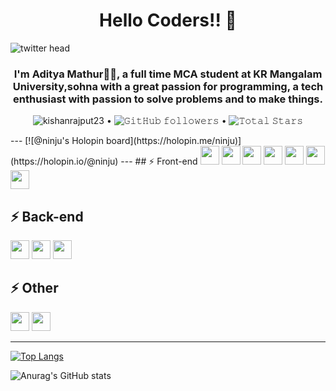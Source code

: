 <h1 align="center">Hello Coders!! 👋</h1>

![twitter head](https://user-images.githubusercontent.com/70385488/147853861-a67c8643-ff0f-451c-943f-db4e5589e4ee.png)

<h3 align="center">I'm Aditya Mathur🙋‍♂️, a full time MCA student at KR Mangalam University,sohna with a great passion for programming, a tech enthusiast with passion to solve problems and to make things.</h3>


<p align="center">
  <img src="https://komarev.com/ghpvc/?username=kishanrajput23&label=Profile%20views&color=0e75b6&style=flat" alt="kishanrajput23" /> • 
  <img alt="𝙶𝚒𝚝𝙷𝚞𝚋 𝚏𝚘𝚕𝚕𝚘𝚠𝚎𝚛𝚜" src="https://img.shields.io/github/followers/kishanrajput23?label=Followers&style=social"> •   
  <img src="https://img.shields.io/github/stars/kishanrajput23?label=Stars" alt="𝚃𝚘𝚝𝚊𝚕 𝚂𝚝𝚊𝚛𝚜">
</p>
---
[![@ninju's Holopin board](https://holopin.me/ninju)](https://holopin.io/@ninju)
---
## ⚡ Front-end
<img src="https://img.shields.io/badge/html5-%23E34F26.svg?style=for-the-badge&logo=html5&logoColor=white" style="height:30px"> <img src="https://img.shields.io/badge/css3-%231572B6.svg?style=for-the-badge&logo=css3&logoColor=white" style="height:30px"> <img src="https://img.shields.io/badge/javascript-%23323330.svg?style=for-the-badge&logo=javascript&logoColor=%23F7DF1E" style="height:30px"> <img src="https://img.shields.io/badge/react-%2320232a.svg?style=for-the-badge&logo=react&logoColor=%2361DAFB" style="height:30px"> <img src="https://img.shields.io/badge/tailwindcss-%2338B2AC.svg?style=for-the-badge&logo=tailwind-css&logoColor=white" style="height:30px"> <img src="https://img.shields.io/badge/SASS-hotpink.svg?style=for-the-badge&logo=SASS&logoColor=white" style="height:30px"> <img src="https://img.shields.io/badge/redux-%23593d88.svg?style=for-the-badge&logo=redux&logoColor=white" style="height:30px">

## ⚡ Back-end
<img src="https://img.shields.io/badge/node.js-6DA55F?style=for-the-badge&logo=node.js&logoColor=white" style="height:30px"> <img src="https://img.shields.io/badge/express.js-%23404d59.svg?style=for-the-badge&logo=express&logoColor=%2361DAFB" style="height:30px"> <img src="https://img.shields.io/badge/laravel-%23FF2D20.svg?style=for-the-badge&logo=laravel&logoColor=white" style="height:30px">

## ⚡ Other
<img src="https://img.shields.io/badge/c%23-%23239120.svg?style=for-the-badge&logo=c-sharp&logoColor=white" style="height:30px"> <img src="https://img.shields.io/badge/c++-%2300599C.svg?style=for-the-badge&logo=c%2B%2B&logoColor=white" style="height:30px">

---

[![Top Langs](https://github-readme-stats.vercel.app/api/top-langs/?username=AdityaMathur25&layout=compact&theme=radical&langs_count=10)](https://github.com/anuraghazra/github-readme-stats) 

![Anurag's GitHub stats](https://github-readme-stats.vercel.app/api?username=AdityaMathur25&show_icons=true&theme=radical)     
